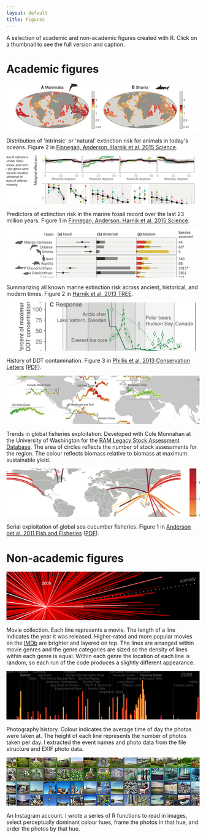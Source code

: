 ```yaml
---
layout: default
title: Figures
---
```


A selection of academic and non-academic figures created with R. Click on a thumbnail to see the full version and caption.

# Academic figures

<a href="figures/science-2015-fig2.jpg" data-lightbox="science-2015-fig2"><img  class="portfolio-fig" src="figures/science-2015-fig2-thumb.jpg" alt="Science 2015"></img></a>

<p class="caption">Distribution of 'intrinsic' or 'natural' extinction risk for animals in today's oceans. Figure 2 in <a href="http://doi.org/10.1126/science.aaa6635">Finnegan, Anderson, Harnik et al. 2015 Science</a>.</p>

<!------->

<a href="figures/science-2015-fig1.jpg" data-lightbox="science-2015-fig1"><img  class="portfolio-fig" src="figures/science-2015-fig1-thumb.jpg" alt="Science 2015"></img></a>

<p class="caption">Predictors of extinction risk in the marine fossil record over the last 23 million years. Figure 1 in <a href="http://doi.org/10.1126/science.aaa6635">Finnegan, Anderson, Harnik et al. 2015 Science</a>.</p>

<!------->

<a href="figures/harnik-etal-2012.jpg" data-lightbox="harnik-etal-2012"><img  class="portfolio-fig" src="figures/harnik-etal-2012-thumb.jpg" alt="Harnik et al. 2012"></img></a>

<p class="caption">Summarizing all known marine extinction risk across ancient, historical, and modern times. Figure 2 in <a href="http://doi.org/10.1016/j.tree.2012.07.010">Harnik et al. 2013 TREE</a>.</p>

<!------->

<a href="figures/phillis-etal-ddt.jpg" data-lightbox="phillis-etal-ddt"><img  class="portfolio-fig" src="figures/phillis-etal-ddt-thumb.jpg" alt="Phillis et al. DDT"></img></a>

<p class="caption">History of DDT contamination. Figure 3 in <a href="http://doi.org/10.1111/j.1755-263X.2012.00294.x">Phillis et al. 2013 Conservation Letters</a> (<a href="https://dl.dropboxusercontent.com/u/254940/papers/Phillis_etal_2012_Multiple_pathways_to_conservation_success.pdf">PDF</a>).</p>

<!------->

<a href="figures/ffmsy-map.jpg" data-lightbox="ffmsy-map"><img  class="portfolio-fig" src="figures/ffmsy-map-thumb.jpg" alt="F/FMSY RAM database map"></img></a>

<p class="caption">Trends in global fisheries exploitation. Developed with Cole Monnahan at the University of Washington for the <a href="http://ramlegacy.org">RAM Legacy Stock Assessment Database</a>. The area of circles reflects the number of stock assessments for the region. The colour reflects biomass relative to biomass at maximum sustainable yield.</p>

<!------->

<a href="figures/anderson-etal-seacuc.jpg" data-lightbox="anderson-etal-seacuc"><img  class="portfolio-fig" src="figures/anderson-etal-seacuc-thumb.jpg" alt="Anderson et al. sea cucumbers"></img></a>

<p class="caption">Serial exploitation of global sea cucumber fisheries. Figure 1 in <a href="http://doi.org/10.1111/j.1467-2979.2010.00397.x">Anderson oet al. 2011 Fish and Fisheries</a> (<a href="https://dl.dropboxusercontent.com/u/254940/papers/Anderson_etal_2011_seacucumbers_with_supplement.pdf">PDF</a>).</p>

<!------->

<!--<a href="figures/anderson-etal-seacuc-fig1.jpg" data-lightbox="anderson-etal-seacuc-fig1"><img  class="portfolio-fig" src="figures/anderson-etal-seacuc-fig1-thumb.jpg" alt="Anderson et al. sea cucumbers"></img></a>-->

<!--<p class="caption">Serial exploitation of global sea cucumber fisheries. Figure 5 in <a href="http://doi.org/10.1111/j.1467-2979.2010.00397.x">Anderson oet al. 2011 Fish and Fisheries</a> (<a href="https://dl.dropboxusercontent.com/u/254940/papers/Anderson_etal_2011_seacucumbers_with_supplement.pdf">PDF</a>).</p>-->

<!------->

<!--<a href="figures/orzechowski-etal-2015-fig1.jpg" data-lightbox="orzechowski-etal-2015-fig1"><img  class="portfolio-fig" src="figures/orzechowski-etal-2015-fig1-thumb.jpg" alt="Orzechowski et al. 2015"></img></a>-->

<!--<p class="caption">TODO<a href="TODO">(Figure 1 in Orzechowski et al. 2015)</a>.</p>-->

# Non-academic figures

<a href="figures/moviestar.png" data-lightbox="moviestar"><img  class="portfolio-fig" src="figures/moviestar-thumb.jpg" alt="moviestar"></img></a>

<p class="caption">Movie collection. Each line represents a movie. The length of a line indicates the year it was released. Higher-rated and more popular movies on the <a href="www.imdb.com">IMDb</a> are brighter and layered on top. The lines are arranged within movie genres and the genre categories are sized so the density of lines within each genre is equal. Within each genre the location of each line is random, so each run of the code produces a slightly different appearance.</p>

<a href="figures/photos-exif.png" data-lightbox="photos-exif"><img  class="portfolio-fig" src="figures/photos-exif-thumb.png" alt="photos-exif"></img></a>

<p class="caption">Photography history. Colour indicates the average time of day the photos were taken at. The height of each line represents the number of photos taken per day. I extracted the event names and photo data from the file structure and EXIF photo data.</p>

<a href="figures/instagram.jpg" data-lightbox="instagram"><img  class="portfolio-fig" src="figures/instagram-thumb.jpg" alt="instagram"></img></a>

<p class="caption">An Instagram account. I wrote a series of R functions to read in images, select perceptually dominant colour hues, frame the photos in that hue, and order the photos by that hue.</p>
